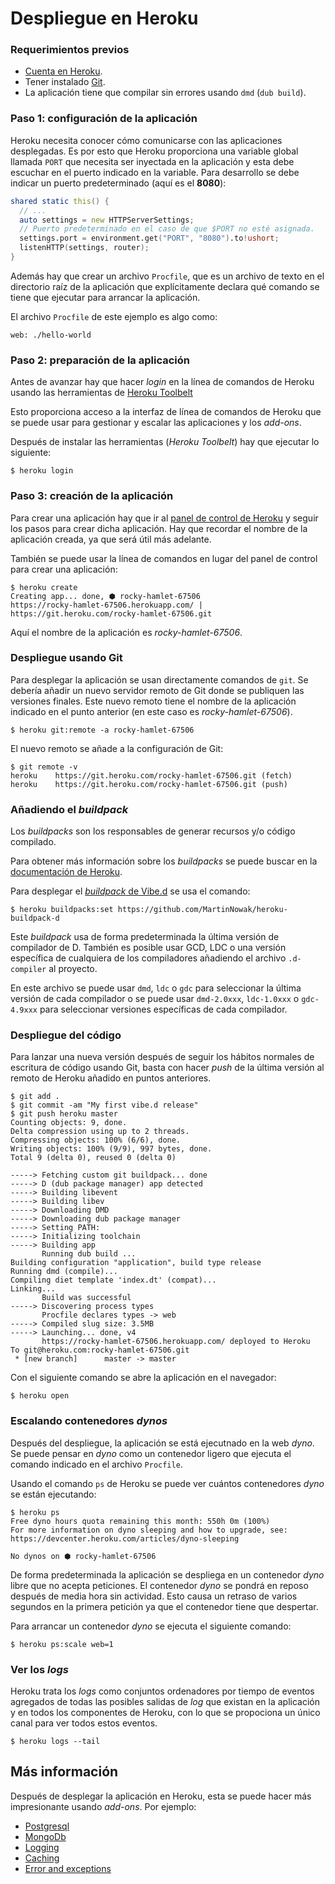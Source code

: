 # Despliegue en Heroku

### Requerimientos previos

- [Cuenta en Heroku](https://signup.heroku.com/login).
- Tener instalado [Git](https://git-scm.com/).
- La aplicación tiene que compilar sin errores usando `dmd` (`dub build`).

### Paso 1: configuración de la aplicación

Heroku necesita conocer cómo comunicarse con las aplicaciones desplegadas.
Es por esto que Heroku proporciona una variable global llamada `PORT` que
necesita ser inyectada en la aplicación y esta debe escuchar en el puerto
indicado en la variable. Para desarrollo se debe indicar un puerto
predeterminado (aquí es el **8080**):

```d
shared static this() {
  // ...
  auto settings = new HTTPServerSettings;
  // Puerto predeterminado en el caso de que $PORT no esté asignada.
  settings.port = environment.get("PORT", "8080").to!ushort;
  listenHTTP(settings, router);
}
```

Además hay que crear un archivo `Procfile`, que es un archivo de texto en el
directorio raíz de la aplicación que explícitamente declara qué comando se
tiene que ejecutar para arrancar la aplicación.

El archivo `Procfile` de este ejemplo es algo como:

```
web: ./hello-world
```

### Paso 2: preparación de la aplicación

Antes de avanzar hay que hacer *login* en la línea de comandos de Heroku usando
las herramientas de [Heroku Toolbelt](https://toolbelt.heroku.com/standalone)

Esto proporciona acceso a la interfaz de línea de comandos de Heroku que se
puede usar para gestionar y escalar las aplicaciones y los *add-ons*.

Después de instalar las herramientas (*Heroku Toolbelt*) hay que ejecutar lo
siguiente:

```
$ heroku login
```

### Paso 3: creación de la aplicación

Para crear una aplicación hay que ir al [panel de control de Heroku](https://dashboard.heroku.com)
y seguir los pasos para crear dicha aplicación. Hay que recordar el nombre de
la aplicación creada, ya que será útil más adelante.

También se puede usar la línea de comandos en lugar del panel de control para
crear una aplicación:

```
$ heroku create
Creating app... done, ⬢ rocky-hamlet-67506
https://rocky-hamlet-67506.herokuapp.com/ | https://git.heroku.com/rocky-hamlet-67506.git
```

Aquí el nombre de la aplicación es *rocky-hamlet-67506*.

### Despliegue usando Git

Para desplegar la aplicación se usan directamente comandos de `git`. Se debería
añadir un nuevo servidor remoto de Git donde se publiquen las versiones finales.
Este nuevo remoto tiene el nombre de la aplicación indicado en el punto
anterior (en este caso es *rocky-hamlet-67506*).


```
$ heroku git:remote -a rocky-hamlet-67506
```

El nuevo remoto se añade a la configuración de Git:

```
$ git remote -v
heroku    https://git.heroku.com/rocky-hamlet-67506.git (fetch)
heroku    https://git.heroku.com/rocky-hamlet-67506.git (push)
```

### Añadiendo el *buildpack*

Los *buildpacks* son los responsables de generar recursos y/o código compilado.

Para obtener más información sobre los *buildpacks* se puede buscar en la
[documentación de Heroku](https://devcenter.heroku.com/articles/buildpacks).

Para desplegar el [*buildpack* de Vibe.d](https://github.com/MartinNowak/heroku-buildpack-d)
se usa el comando:

```
$ heroku buildpacks:set https://github.com/MartinNowak/heroku-buildpack-d
```

Este *buildpack* usa de forma predeterminada la última versión de compilador
de D. También es posible usar GCD, LDC o una versión específica de cualquiera
de los compiladores añadiendo el archivo `.d-compiler` al proyecto.

En este archivo se puede usar `dmd`, `ldc` o `gdc` para seleccionar la última
versión de cada compilador o se puede usar `dmd-2.0xxx`, `ldc-1.0xxx` o
`gdc-4.9xxx` para seleccionar versiones específicas de cada compilador.

### Despliegue del código

Para lanzar una nueva versión después de seguir los hábitos normales de
escritura de código usando Git, basta con hacer *push* de la última versión
al remoto de Heroku añadido en puntos anteriores.

```
$ git add .
$ git commit -am "My first vibe.d release"
$ git push heroku master
Counting objects: 9, done.
Delta compression using up to 2 threads.
Compressing objects: 100% (6/6), done.
Writing objects: 100% (9/9), 997 bytes, done.
Total 9 (delta 0), reused 0 (delta 0)

-----> Fetching custom git buildpack... done
-----> D (dub package manager) app detected
-----> Building libevent
-----> Building libev
-----> Downloading DMD
-----> Downloading dub package manager
-----> Setting PATH:
-----> Initializing toolchain
-----> Building app
       Running dub build ...
Building configuration "application", build type release
Running dmd (compile)...
Compiling diet template 'index.dt' (compat)...
Linking...
       Build was successful
-----> Discovering process types
       Procfile declares types -> web
-----> Compiled slug size: 3.5MB
-----> Launching... done, v4
       https://rocky-hamlet-67506.herokuapp.com/ deployed to Heroku
To git@heroku.com:rocky-hamlet-67506.git
 * [new branch]      master -> master
```

Con el siguiente comando se abre la aplicación en el navegador:

```
$ heroku open
```

### Escalando contenedores *dynos*

Después del despliegue, la aplicación se está ejecutnado en la web *dyno*.
Se puede pensar en *dyno* como un contenedor ligero que ejecuta el comando
indicado en el archivo `Procfile`.

Usando el comando `ps` de Heroku se puede ver cuántos contenedores *dyno* se
están ejecutando:

```
$ heroku ps
Free dyno hours quota remaining this month: 550h 0m (100%)
For more information on dyno sleeping and how to upgrade, see:
https://devcenter.heroku.com/articles/dyno-sleeping

No dynos on ⬢ rocky-hamlet-67506
```

De forma predeterminada la aplicación se despliega en un contenedor *dyno*
libre que no acepta peticiones. El contenedor *dyno* se pondrá en reposo
después de media hora sin actividad. Esto causa un retraso de varios segundos
en la primera petición ya que el contenedor tiene que despertar.

Para arrancar un contenedor *dyno* se ejecuta el siguiente comando:

```
$ heroku ps:scale web=1
```

### Ver los *logs*

Heroku trata los *logs* como conjuntos ordenadores por tiempo de eventos
agregados de todas las posibles salidas de *log* que existan en la aplicación
y en todos los componentes de Heroku, con lo que se propociona un único canal
para ver todos estos eventos.

```
$ heroku logs --tail
```

## Más información

Después de desplegar la aplicación en Heroku, esta se puede hacer más impresionante usando *add-ons*. Por ejemplo:

- [Postgresql](https://elements.heroku.com/addons/heroku-postgresql)
- [MongoDb](https://elements.heroku.com/addons/mongohq)
- [Logging](https://elements.heroku.com/addons#logging)
- [Caching](https://elements.heroku.com/addons#caching)
- [Error and exceptions](https://elements.heroku.com/addons#errors-exceptions)
